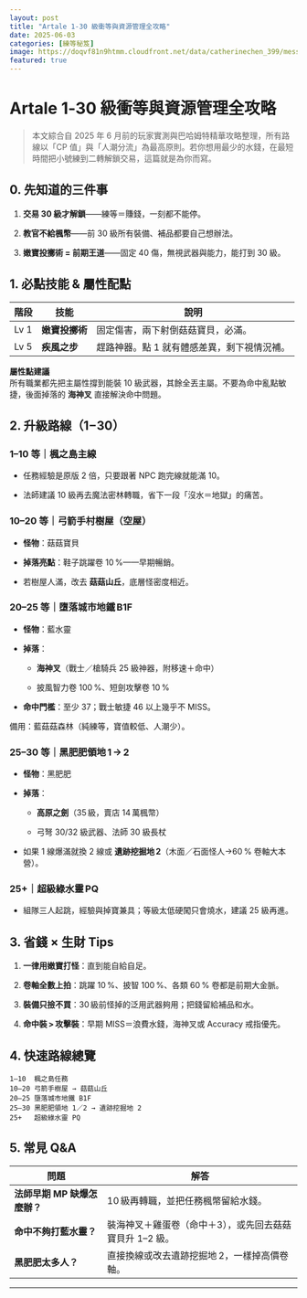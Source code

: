 ```yaml
---
layout: post
title: "Artale 1‑30 級衝等與資源管理全攻略"
date: 2025-06-03
categories: [練等秘笈]
image: https://doqvf81n9htmm.cloudfront.net/data/catherinechen_399/messageImage_1747236426526_0.jpg
featured: true
---
```

# Artale 1‑30 級衝等與資源管理全攻略

> 本文綜合自 2025 年 6 月前的玩家實測與巴哈姆特精華攻略整理，所有路線以「CP 值」與「人潮分流」為最高原則。若你想用最少的水錢，在最短時間把小號練到二轉解鎖交易，這篇就是為你而寫。

## 0. 先知道的三件事

1. **交易 30 級才解鎖**——練等＝賺錢，一刻都不能停。  

2. **教官不給楓幣**——前 30 級所有裝備、補品都要自己想辦法。  

3. **嫩寶投擲術 = 前期王道**——固定 40 傷，無視武器與能力，能打到 30 級。

## 1. 必點技能 & 屬性配點

| 階段 | 技能 | 說明 |
|------|------|------|
| Lv 1 | **嫩寶投擲術** | 固定傷害，兩下射倒菇菇寶貝，必滿。 |
| Lv 5 | **疾風之步** | 趕路神器。點 1 就有體感差異，剩下視情況補。 |

**屬性點建議**  
所有職業都先把主屬性撐到能裝 10 級武器，其餘全丟主屬。不要為命中亂點敏捷，後面掉落的 **海神叉** 直接解決命中問題。

## 2. 升級路線（1 – 30）

### 1–10 等｜楓之島主線  
- 任務經驗是原版 2 倍，只要跟著 NPC 跑完線就能滿 10。  

- 法師建議 10 級再去魔法密林轉職，省下一段「沒水＝地獄」的痛苦。  

### 10–20 等｜弓箭手村樹屋（空屋）  
- **怪物**：菇菇寶貝  

- **掉落亮點**：鞋子跳躍卷 10 %——早期暢銷。  

- 若樹屋人滿，改去 **菇菇山丘**，底層怪密度相近。  

### 20–25 等｜墮落城市地鐵 B1F  
- **怪物**：藍水靈  

- **掉落**：  

  - **海神叉**（戰士／槍騎兵 25 級神器，附移速＋命中）  

  - 披風智力卷 100 %、短劍攻擊卷 10 %  

- **命中門檻**：至少 37；戰士敏捷 46 以上幾乎不 MISS。  

備用：藍菇菇森林（純練等，寶值較低、人潮少）。

### 25–30 等｜黑肥肥領地 1 → 2  
- **怪物**：黑肥肥  

- **掉落**：  

  - **高原之劍**（35 級，賣店 14 萬楓幣）  

  - 弓弩 30/32 級武器、法師 30 級長杖  

- 如果 1 線爆滿就換 2 線或 **遺跡挖掘地 2**（木面／石面怪人→60 % 卷軸大本營）。  

### 25+｜超級綠水靈 PQ  
- 組隊三人起跳，經驗與掉寶兼具；等級太低硬闖只會燒水，建議 25 級再進。  

## 3. 省錢 × 生財 Tips

1. **一律用嫩寶打怪**：直到能自給自足。  

2. **卷軸全數上拍**：跳躍 10 %、披智 100 %、各類 60 % 卷都是前期大金脈。  

3. **裝備只撿不買**：30 級前怪掉的泛用武器夠用；把錢留給補品和水。  

4. **命中裝 > 攻擊裝**：早期 MISS＝浪費水錢，海神叉或 Accuracy 戒指優先。  

## 4. 快速路線總覽

```
1–10  楓之島任務
10–20 弓箭手樹屋 → 菇菇山丘
20–25 墮落城市地鐵 B1F
25–30 黑肥肥領地 1／2 → 遺跡挖掘地 2
25+   超級綠水靈 PQ
```

## 5. 常見 Q&A

| 問題 | 解答 |
|------|------|
| **法師早期 MP 缺爆怎麼辦？** | 10 級再轉職，並把任務楓幣留給水錢。 |
| **命中不夠打藍水靈？** | 裝海神叉＋雞蛋卷（命中＋3），或先回去菇菇寶貝升 1–2 級。 |
| **黑肥肥太多人？** | 直接換線或改去遺跡挖掘地 2，一樣掉高價卷軸。 |

---


